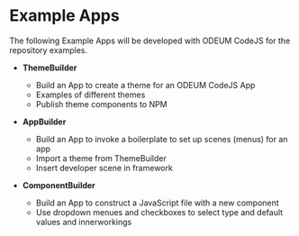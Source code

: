 # Example Apps
The following Example Apps will be developed with ODEUM CodeJS for the repository examples.

- **ThemeBuilder**
    - Build an App to create a theme for an ODEUM CodeJS App
    - Examples of different themes
    - Publish theme components to NPM

- **AppBuilder**
    - Build an App to invoke a boilerplate to set up scenes (menus) for an app
    - Import a theme from ThemeBuilder
    - Insert developer scene in framework

- **ComponentBuilder**
    - Build an App to construct a JavaScript file with a new component
    - Use dropdown menues and checkboxes to select type and default values and innerworkings
